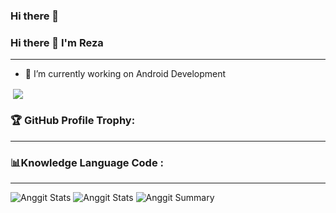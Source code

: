### Hi there 👋

### Hi there 👋 I'm Reza
---

- 🔭 I’m currently working on Android Development

<p align="left">&nbsp;<img align="center" src="https://github-readme-stats.vercel.app/api?username=rezacahyono&show_icons=true&theme=outrun"/></p>

### 🏆 GitHub Profile Trophy:
---

### 📊Knowledge Language Code :
---
![Anggit Stats](https://github-profile-summary-cards.vercel.app/api/cards/repos-per-language?username=rezacahyono&theme=monokai)
![Anggit Stats](https://github-profile-summary-cards.vercel.app/api/cards/most-commit-language?username=rezacahyono&theme=monokai)
![Anggit Summary](https://github-profile-summary-cards.vercel.app/api/cards/profile-details?username=rezacahyono&theme=monokai)


